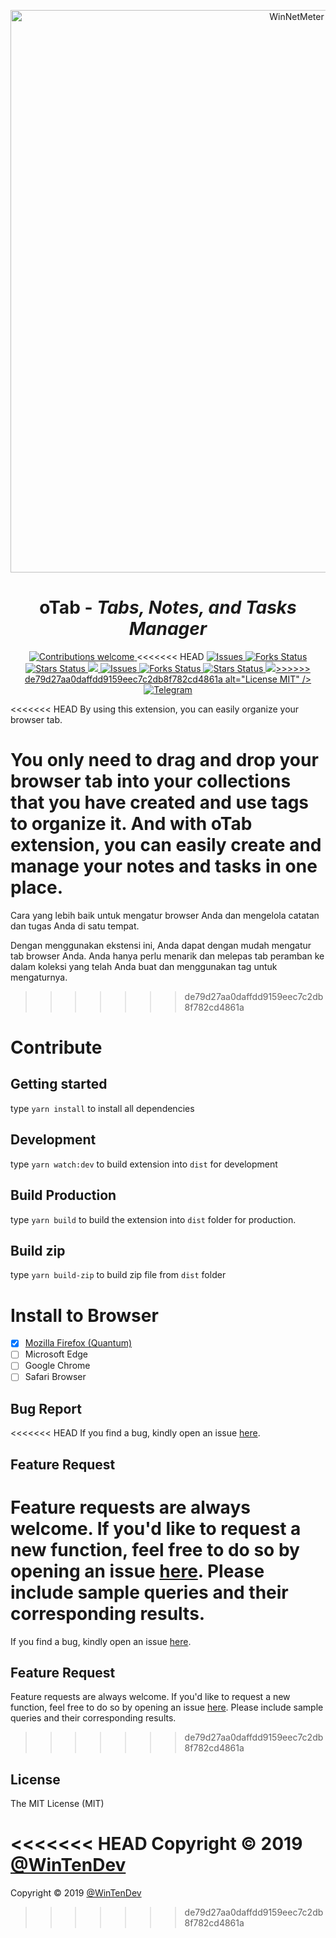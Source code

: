 <p align="center">
  <img width="900" src="https://addons.cdn.mozilla.net/user-media/previews/full/223/223787.png"
      alt="WinNetMeter" />
</p>
<h1 align="center">oTab - <i>Tabs, Notes, and Tasks Manager</i></h1>

<p align="center">
  <!-- Contributions -->
  <a href="">
    <img src="https://img.shields.io/badge/contributions-welcome-orange.svg"
      alt="Contributions welcome" />
  </a>
 <!-- issues -->
<<<<<<< HEAD
  <a href="https://github.com/WinTenDev/oTab-WebExtension/issues">
    <img src="https://img.shields.io/github/issues/WinTenDev/oTab-WebExtension.svg"
      alt="Issues" />
  </a>
  <!-- Forks Status -->
  <a href="https://github.com/WinTenDev/oTab-WebExtension/network/members">
    <img src="https://img.shields.io/github/forks/WinTenDev/oTab-WebExtension.svg"
      alt="Forks Status" />
  </a>
  <!-- Stars Status -->
  <a href="https://github.com/WinTenDev/oTab-WebExtension/stargazers">
    <img src="https://img.shields.io/github/stars/WinTenDev/oTab-WebExtension.svg"
      alt="Stars Status" />
  </a>
 <!-- License --> 
  <a href="https://github.com/WinTenDev/oTab-WebExtension/blob/master/LICENSE">
    <img src="https://img.shields.io/github/license/WinTenDev/oTab-WebExtension.svg"
=======
  <a href="https://github.com/WinTenDev/oTab-BrowserExtension/issues">
    <img src="https://img.shields.io/github/issues/WinTenDev/oTab-BrowserExtension.svg"
      alt="Issues" />
  </a>
  <!-- Forks Status -->
  <a href="https://github.com/WinTenDev/oTab-BrowserExtension/network/members">
    <img src="https://img.shields.io/github/forks/WinTenDev/oTab-BrowserExtension.svg"
      alt="Forks Status" />
  </a>
  <!-- Stars Status -->
  <a href="https://github.com/WinTenDev/oTab-BrowserExtension/stargazers">
    <img src="https://img.shields.io/github/stars/WinTenDev/oTab-BrowserExtension.svg"
      alt="Stars Status" />
  </a>
 <!-- License --> 
  <a href="https://github.com/WinTenDev/oTab-BrowserExtension/blob/master/LICENSE">
    <img src="https://img.shields.io/github/license/WinTenDev/oTab-BrowserExtension.svg"
>>>>>>> de79d27aa0daffdd9159eec7c2db8f782cd4861a
      alt="License MIT" />
  </a>
  <!-- Telegram -->
  <a href="https://t.me/WinTenDev">
    <img src="https://img.shields.io/static/v1.svg?logo=telegram&label=&message=@WinTenDev&color=blue"
      alt="Telegram" />
  </a>
</p>

<<<<<<< HEAD
By using this extension, you can easily organize your browser tab.

You only need to drag and drop your browser tab into your collections that you have created and use tags to organize it.
And with oTab extension, you can easily create and manage your notes and tasks in one place.
=======
Cara yang lebih baik untuk mengatur browser Anda dan mengelola catatan dan tugas Anda di satu tempat.

Dengan menggunakan ekstensi ini, Anda dapat dengan mudah mengatur tab browser Anda.
Anda hanya perlu menarik dan melepas tab peramban ke dalam koleksi yang telah Anda buat dan menggunakan tag untuk mengaturnya.

> > > > > > > de79d27aa0daffdd9159eec7c2db8f782cd4861a

# Contribute

## Getting started

type `yarn install` to install all dependencies

## Development

type `yarn watch:dev` to build extension into `dist` for development

## Build Production

type `yarn build` to build the extension into `dist` folder for production.

## Build zip

type `yarn build-zip` to build zip file from `dist` folder

# Install to Browser

- [x] [Mozilla Firefox (Quantum)](https://addons.mozilla.org/en-US/firefox/addon/otab-extension/)
- [ ] Microsoft Edge
- [ ] Google Chrome
- [ ] Safari Browser

## Bug Report

<<<<<<< HEAD
If you find a bug, kindly open an issue [here](https://github.com/WinTenDev/oTab-WebExtension/issues/new).

## Feature Request

# Feature requests are always welcome. If you'd like to request a new function, feel free to do so by opening an issue [here](https://github.com/WinTenDev/oTab-WebExtension/issues/new). Please include sample queries and their corresponding results.

If you find a bug, kindly open an issue [here](https://github.com/WinTenDev/oTab-BrowserExtension/issues/new).

## Feature Request

Feature requests are always welcome. If you'd like to request a new function, feel free to do so by opening an issue [here](https://github.com/WinTenDev/oTab-BrowserExtension/issues/new). Please include sample queries and their corresponding results.

> > > > > > > de79d27aa0daffdd9159eec7c2db8f782cd4861a

## License

The MIT License (MIT)

<<<<<<< HEAD
Copyright © 2019 [@WinTenDev](https://t.me/WinTenDev)
=======
Copyright © 2019 [@WinTenDev](https://t.me/WinTenDev)

> > > > > > > de79d27aa0daffdd9159eec7c2db8f782cd4861a
